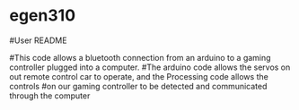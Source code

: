 # egen310
#User README

#This code allows a bluetooth connection from an arduino to a gaming controller plugged into a computer. 
#The arduino code allows the servos on out remote control car to operate, and the Processing code allows the controls
#on our gaming controller to be detected and communicated through the computer


